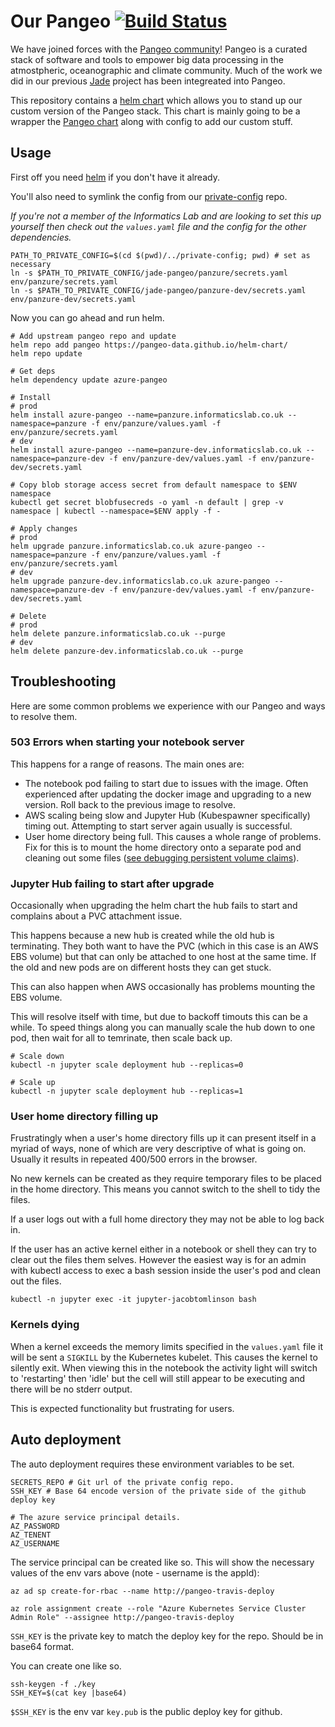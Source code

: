 # Our Pangeo [![Build Status](https://travis-ci.com/informatics-lab/our-pangeo.svg?branch=master)](https://travis-ci.com/informatics-lab/our-pangeo)

We have joined forces with the [Pangeo community](https://pangeo-data.github.io/)! Pangeo is a curated stack of software and tools to empower big data processing in the atmostpheric, oceanographic and climate community. Much of the work we did in our previous [Jade](https://github.com/informatics-lab?utf8=%E2%9C%93&q=jade&type=&language=) project has been integreated into Pangeo.

This repository contains a [helm chart](https://github.com/kubernetes/helm/blob/master/docs/charts.md) which allows you to stand up our custom version of the Pangeo stack. This chart is mainly going to be a wrapper the [Pangeo chart](https://zero-to-jupyterhub.readthedocs.io/en/latest/) along with config to add our custom stuff.

## Usage

First off you need [helm](https://github.com/kubernetes/helm) if you don't have it already.

You'll also need to symlink the config from our [private-config](https://github.com/met-office-lab/private-config) repo.

_If you're not a member of the Informatics Lab and are looking to set this up yourself then check out the `values.yaml` file and the config for the other dependencies._

```shell
PATH_TO_PRIVATE_CONFIG=$(cd $(pwd)/../private-config; pwd) # set as necessary
ln -s $PATH_TO_PRIVATE_CONFIG/jade-pangeo/panzure/secrets.yaml env/panzure/secrets.yaml
ln -s $PATH_TO_PRIVATE_CONFIG/jade-pangeo/panzure-dev/secrets.yaml env/panzure-dev/secrets.yaml
```

Now you can go ahead and run helm.

```shell
# Add upstream pangeo repo and update
helm repo add pangeo https://pangeo-data.github.io/helm-chart/
helm repo update

# Get deps
helm dependency update azure-pangeo

# Install
# prod
helm install azure-pangeo --name=panzure.informaticslab.co.uk --namespace=panzure -f env/panzure/values.yaml -f env/panzure/secrets.yaml
# dev
helm install azure-pangeo --name=panzure-dev.informaticslab.co.uk --namespace=panzure-dev -f env/panzure-dev/values.yaml -f env/panzure-dev/secrets.yaml

# Copy blob storage access secret from default namespace to $ENV namespace
kubectl get secret blobfusecreds -o yaml -n default | grep -v namespace | kubectl --namespace=$ENV apply -f -

# Apply changes
# prod
helm upgrade panzure.informaticslab.co.uk azure-pangeo --namespace=panzure -f env/panzure/values.yaml -f env/panzure/secrets.yaml
# dev
helm upgrade panzure-dev.informaticslab.co.uk azure-pangeo --namespace=panzure-dev -f env/panzure-dev/values.yaml -f env/panzure-dev/secrets.yaml

# Delete
# prod
helm delete panzure.informaticslab.co.uk --purge
# dev
helm delete panzure-dev.informaticslab.co.uk --purge
```

## Troubleshooting

Here are some common problems we experience with our Pangeo and ways to resolve them.


### 503 Errors when starting your notebook server

This happens for a range of reasons. The main ones are:
 - The notebook pod failing to start due to issues with the image. Often experienced after updating the docker image and upgrading to a new version. Roll back to the previous image to resolve.
 - AWS scaling being slow and Jupyter Hub (Kubespawner specifically) timing out. Attempting to start server again usually is successful.
 - User home directory being full. This causes a whole range of problems. Fix for this is to mount the home directory onto a separate pod and cleaning out some files ([see debugging persistent volume claims](https://medium.com/@jacobtomlinson/debugging-kubernetes-pvcs-a150f5efbe95)).


### Jupyter Hub failing to start after upgrade

Occasionally when upgrading the helm chart the hub fails to start and complains about a PVC attachment issue.

This happens because a new hub is created while the old hub is terminating. They both want to have the PVC (which in this case is an AWS EBS volume) but that can only be attached to one host at the same time. If the old and new pods are on different hosts they can get stuck.

This can also happen when AWS occasionally has problems mounting the EBS volume.

This will resolve itself with time, but due to backoff timouts this can be a while. To speed things along you can manually scale the hub down to one pod, then wait for all to temrinate, then scale back up.

```shell
# Scale down
kubectl -n jupyter scale deployment hub --replicas=0

# Scale up
kubectl -n jupyter scale deployment hub --replicas=1
```


### User home directory filling up

Frustratingly when a user's home directory fills up it can present itself in a myriad of ways, none of which are very descriptive of what is going on. Usually it results in repeated 400/500 errors in the browser.

No new kernels can be created as they require temporary files to be placed in the home directory. This means you cannot switch to the shell to tidy the files.

If a user logs out with a full home directory they may not be able to log back in.

If the user has an active kernel either in a notebook or shell they can try to clear out the files them selves. However the easiest way is for an admin with kubectl access to exec a bash session inside the user's pod and clean out the files.

```shell
kubectl -n jupyter exec -it jupyter-jacobtomlinson bash
```


### Kernels dying

When a kernel exceeds the memory limits specified in the `values.yaml` file it will be sent a `SIGKILL` by the Kubernetes kubelet. This causes the kernel to silently exit. When viewing this in the notebook the activity light will switch to 'restarting' then 'idle' but the cell will still appear to be executing and there will be no stderr output.

This is expected functionality but frustrating for users.


## Auto deployment

The auto deployment requires these environment variables to be set.

```shell
SECRETS_REPO # Git url of the private config repo.
SSH_KEY # Base 64 encode version of the private side of the github deploy key

# The azure service principal details.
AZ_PASSWORD
AZ_TENENT 
AZ_USERNAME
```

The service principal can be created like so. This will show the necessary values of the env vars above (note - username is the appId):

```shell
az ad sp create-for-rbac --name http://pangeo-travis-deploy

az role assignment create --role "Azure Kubernetes Service Cluster Admin Role" --assignee http://pangeo-travis-deploy
```

`SSH_KEY` is the private key to match the deploy key for the repo. Should be in base64 format.

You can create one like so.
```shell
ssh-keygen -f ./key
SSH_KEY=$(cat key |base64)
```

`$SSH_KEY` is the env var `key.pub` is the public deploy key for github.
